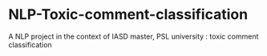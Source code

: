 # NLP-Toxic-comment-classification
A NLP project in the context of IASD master, PSL university : toxic comment classification
